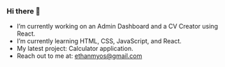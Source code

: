 ### Hi there 👋

- I’m currently working on an Admin Dashboard and a CV Creator using React.
- I’m currently learning HTML, CSS, JavaScript, and React.
- My latest project: Calculator application.
- Reach out to me at: ethanmyos@gmail.com
